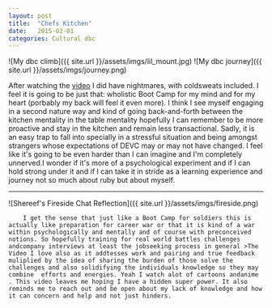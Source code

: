 ```yaml
---
layout: post
title:  "Chefs Kitchen"
date:   2015-02-01
categories: Cultural dbc
---
```



![My dbc climb]({{ site.url }}/assets/imgs/lil_mount.jpg)
![My dbc journey]({{ site.url }}/assets/imgs/journey.png)


 After watching the [video]("http://vimeo.com/85001014 "Firechat Video") I did have nightmares, with coldsweats included. I feel it is going to be just that: wholistic Boot Camp for my mind and for my heart (porbably my back will feel it even more). I think I see myself engaging in a second nature way and kind of going back-and-forth between the kitchen mentality in the table mentality hopefully I can remember to be more proactive and stay in the kitchen and remain less transactional. Sadly, it is an easy trap to fall into specially in a stressful situation and being amongst strangers whose expectations of  DEVC may or may not have changed. I feel like it's going to be even harder than I can imagine and I'm completely unnerved.I wonder if it's more of a psychological experiment and if I can hold strong under it and if I can take it in stride as a learning experience and journey not so much about ruby but about myself.


***
	
![Shereef's Fireside Chat Reflection]({{ site.url }}/assets/imgs/fireside.png)

		I get the sense that just like a Boot Camp for soldiers this is actually like preparation for career war or that it is kind of a war within psychologically and mentally and of course with preconceived notions. So hopefully training for real world battles challenges andcompany interviews at least the jobseeking process in general >The Video I love also as it addtesses work and pairing and true feedback muliplied by the idea of sharing the burden of those solve the challenges and also solidifying the individuals knowledge so they may combine  efforts and energies. Yeah I watch alot of cartoons andanime . This video leaves me hoping I have a hidden super power. It also reminds me to reach out and be open about my lack of knowledge and how it can concern and help and not just hinders.
